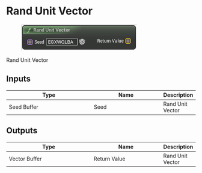 # Rand Unit Vector

<div align="left" data-full-width="false">

<figure><img src="Rand_Unit_Vector.png" alt=""><figcaption></figcaption></figure>

</div>

Rand Unit Vector

## Inputs

<table>
<thead><tr><th width="250">Type</th><th width="200">Name</th><th>Description</th></tr></thead>
<tbody>
<tr><td>Seed Buffer</td><td>Seed</td><td>Rand Unit Vector</td></tr>
</tbody>
</table>

## Outputs

<table>
<thead><tr><th width="250">Type</th><th width="200">Name</th><th>Description</th></tr></thead>
<tbody>
<tr><td>Vector Buffer</td><td>Return Value</td><td>Rand Unit Vector</td></tr>
</tbody>
</table>